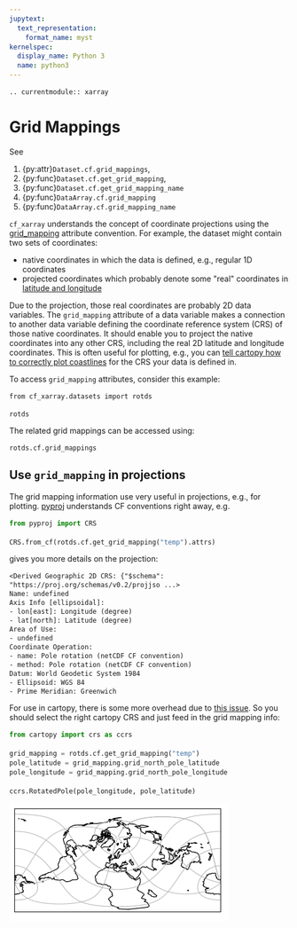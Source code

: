 ```yaml
---
jupytext:
  text_representation:
    format_name: myst
kernelspec:
  display_name: Python 3
  name: python3
---
```


```{eval-rst}
.. currentmodule:: xarray
```

# Grid Mappings

See

1. {py:attr}`Dataset.cf.grid_mappings`,
1. {py:func}`Dataset.cf.get_grid_mapping`,
1. {py:func}`Dataset.cf.get_grid_mapping_name`
1. {py:func}`DataArray.cf.grid_mapping`
1. {py:func}`DataArray.cf.grid_mapping_name`

`cf_xarray` understands the concept of coordinate projections using the [grid_mapping](https://cfconventions.org/Data/cf-conventions/cf-conventions-1.10/cf-conventions.html#grid-mappings-and-projections) attribute convention. For example, the dataset might contain two sets of coordinates:

- native coordinates in which the data is defined, e.g., regular 1D coordinates
- projected coordinates which probably denote some "real" coordinates in [latitude and longitude](https://en.wikipedia.org/wiki/Geographic_coordinate_system#Latitude_and_longitude)

Due to the projection, those real coordinates are probably 2D data variables. The `grid_mapping` attribute of a data variable makes a connection to another data variable defining the coordinate reference system (CRS) of those native coordinates. It should enable you to project the native coordinates into any other CRS, including the real 2D latitude and longitude coordinates. This is often useful for plotting, e.g., you can [tell cartopy how to correctly plot coastlines](https://scitools.org.uk/cartopy/docs/latest/tutorials/understanding_transform.html) for the CRS your data is defined in.

To access `grid_mapping` attributes, consider this example:

```{code-cell}
from cf_xarray.datasets import rotds

rotds
```

The related grid mappings can be accessed using:

```{code-cell}
rotds.cf.grid_mappings
```

## Use `grid_mapping` in projections

The grid mapping information use very useful in projections, e.g., for plotting. [pyproj](https://pyproj4.github.io/pyproj/stable/api/crs/crs.html#pyproj.crs.CRS.from_cf) understands CF conventions right away, e.g.

```python
from pyproj import CRS

CRS.from_cf(rotds.cf.get_grid_mapping("temp").attrs)
```

gives you more details on the projection:

```
<Derived Geographic 2D CRS: {"$schema": "https://proj.org/schemas/v0.2/projjso ...>
Name: undefined
Axis Info [ellipsoidal]:
- lon[east]: Longitude (degree)
- lat[north]: Latitude (degree)
Area of Use:
- undefined
Coordinate Operation:
- name: Pole rotation (netCDF CF convention)
- method: Pole rotation (netCDF CF convention)
Datum: World Geodetic System 1984
- Ellipsoid: WGS 84
- Prime Meridian: Greenwich
```

For use in cartopy, there is some more overhead due to [this issue](https://github.com/SciTools/cartopy/issues/2099). So you should select the right cartopy CRS and just feed in the grid mapping info:

```python
from cartopy import crs as ccrs

grid_mapping = rotds.cf.get_grid_mapping("temp")
pole_latitude = grid_mapping.grid_north_pole_latitude
pole_longitude = grid_mapping.grid_north_pole_longitude

ccrs.RotatedPole(pole_longitude, pole_latitude)
```

![cartopy rotated pole projection](cartopy_rotated_pole.png)
